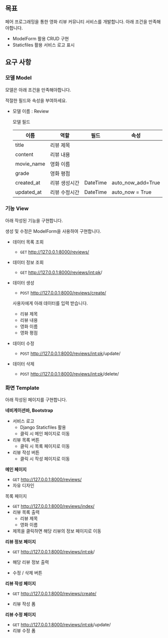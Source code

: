 ## 목표

페어 프로그래밍을 통한 영화 리뷰 커뮤니티 서비스를 개발합니다. 아래 조건을 만족해야합니다.

- ModelForm 활용 CRUD 구현
- Staticfiles 활용 서비스 로고 표시

## 요구 사항

### 모델 Model

모델은 아래 조건을 만족해야합니다. 

적절한 필드와 속성을 부여하세요.

- 모델 이름 : Review

  모델 필드

  | 이름       | 역할          | 필드     | 속성              |
  | ---------- | ------------- | -------- | ----------------- |
  | title      | 리뷰 제목     |          |                   |
  | content    | 리뷰 내용     |          |                   |
  | movie_name | 영화 이름     |          |                   |
  | grade      | 영화 평점     |          |                   |
  | created_at | 리뷰 생성시간 | DateTime | auto_now_add=True |
  | updated_at | 리뷰 수정시간 | DateTime | auto_now = True   |

### 기능 View

아래 작성된 기능을 구현합니다.

생성 및 수정은 ModelForm을 사용하여 구현합니다.

- 데이터 목록 조회

  - `GET` http://127.0.0.1:8000/reviews/

- 데이터 정보 조회

  - `GET` http://127.0.0.1:8000/reviews/<int:pk>/

- 데이터 생성

  - `POST` http://127.0.0.1:8000/reviews/create/

  사용자에게 아래 데이터를 입력 받습니다.

  - 리뷰 제목
  - 리뷰 내용
  - 영화 이름
  - 영화 평점

- 데이터 수정

  - `POST` http://127.0.0.1:8000/reviews/<int:pk>/update/

- 데이터 삭제

  - `POST` http://127.0.0.1:8000/reviews/<int:pk>/delete/

### 화면 Template

아래 작성된 페이지를 구현합니다.

**네비게이션바, Bootstrap <nav>**

- 서비스 로고
  - Django Staticfiles 활용
  - 클릭 시 메인 페이지로 이동
- 리뷰 목록 버튼
  - 클릭 시 목록 페이지로 이동
- 리뷰 작성 버튼
  - 클릭 시 작성 페이지로 이동

**메인 페이지**

- `GET` http://127.0.0.1:8000/reviews/
- 자유 디자인

목록 페이지

- `GET` http://127.0.0.1:8000/reviews/index/
- 리뷰 목록 출력
  - 리뷰 제목
  - 영화 이름
- 제목을 클릭하면 해당 리뷰의 정보 페이지로 이동

**리뷰 정보 페이지**

- `GET` http://127.0.0.1:8000/reviews/<int:pk>/

- 해당 리뷰 정보 출력

- 수정 / 삭제 버튼

  

**리뷰 작성 페이지**

- `GET` http://127.0.0.1:8000/reviews/create/

- 리뷰 작성 폼

  

**리뷰 수정 페이지**

- `GET` http://127.0.0.1:8000/reviews/<int:pk>/update/
- 리뷰 수정 폼
